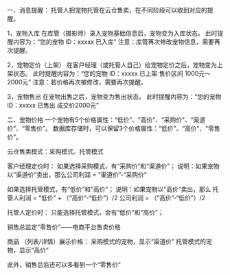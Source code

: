 一、消息提醒：
托管人把宠物托管在云仓售卖，在不同阶段可以收到对应的提醒。

1，宠物入库
在库管（摄影师）录入宠物基础信息后，宠物变为入库状态。
此时提醒内容为：“您的宠物 ID：xxxxx 已入库”
注意：库管再次修改宠物信息，需要再次提醒。

2，宠物定价（上架）
在客户经理（或托管人自己）给宠物定价之后，宠物变为上架状态。
此时提醒内容为：“您的宠物 ID：xxxxx 已上架 售价区间 1000元～2000元”
注意：若价格再次被修改，需要再次提醒。

3，宠物售出
在宠物出售之后，宠物变为售出状态。
此时提醒内容为：“您的宠物 ID：xxxxx 已售出 成交价2000元”

二、宠物价格
一个宠物有5个价格属性：“低价”、“高价”、“采购价”、“渠道价”、“零售价”。
数据库存储时，可以保留3个价格属性：“低价”、“高价”、“零售价”。

云仓售卖模式：采购模式、托管模式

客户经理定价时：
如果选择采购模式，有“采购价”和“渠道价”；
说明：如果宠物以“渠道价”卖出，那么公司利润 = “渠道价”-“采购价” 

如果选择托管模式，有“低价”和“高价”；
说明：如果宠物以“高价”卖出，那么
托管人利润 = “低价” + （“高价”-“低价”）/2
公司利润 = （“高价”-“低价”）/2

托管人定价时：
只能选择托管模式，会有“低价”和“高价”；

销售总监定“零售价”——电商平台售卖价格

商品 （列表/详情）展示价格：
采购模式的宠物，显示“渠道价”
托管模式的宠物，显示“高价”

此外，销售总监还可以多看到一个“零售价”



